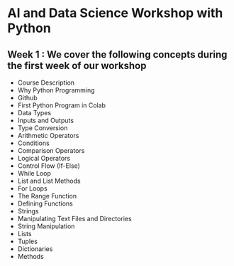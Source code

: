 # AI and Data Science Workshop with Python 
## Week 1 : We cover the following concepts during the first week of our workshop
* Course Description
* Why Python Programming
* Github
* First Python Program in Colab
* Data Types
* Inputs and Outputs
* Type Conversion
* Arithmetic Operators
* Conditions
* Comparison Operators
* Logical Operators
* Control Flow (If-Else)
* While Loop
* List and List Methods
* For Loops
* The Range Function
* Defining Functions
* Strings
* Manipulating Text Files and Directories
* String Manipulation
* Lists
* Tuples
* Dictionaries
* Methods
